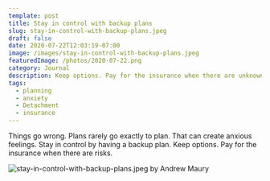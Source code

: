 ```yaml
---
template: post
title: Stay in control with backup plans
slug: stay-in-control-with-backup-plans.jpeg
draft: false
date: 2020-07-22T12:03:19-07:00
image: /images/stay-in-control-with-backup-plans.jpeg
featuredImage: /photos/2020-07-22.png
category: Journal
description: Keep options. Pay for the insurance when there are unknowns. 
tags:
  - planning 
  - anxiety
  - Detachment
  - insurance
---
```

Things go wrong. Plans rarely go exactly to plan. That can create anxious feelings. Stay in control by having a backup plan. Keep options. Pay for the insurance when there are risks. 

![stay-in-control-with-backup-plans.jpeg by Andrew Maury](/images/stay-in-control-with-backup-plans.jpeg)